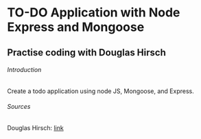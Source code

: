 # TO-DO Application with Node Express and Mongoose
## Practise coding with Douglas Hirsch

###### Introduction
Create a todo application using node JS, Mongoose, and Express.

###### Sources
Douglas Hirsch: [link](https://www.youtube.com/watch?v=HakOBAbIfug&t=225s)